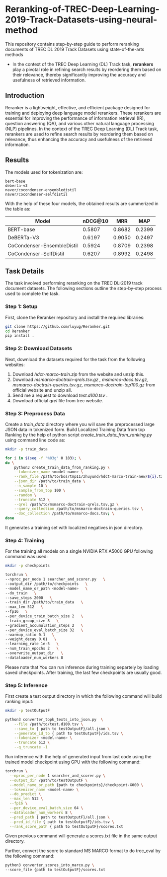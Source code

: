 # Reranking-of-TREC-Deep-Learning-2019-Track-Datasets-using-neural-method
This repository contains step-by-step guide to perform reranking documents of TREC DL 2019 Track Datasets using state-of-the-arts methods

* In the context of the TREC Deep Learning (DL) Track task, **rerankers** play a pivotal role in refining search results by reordering them based on their relevance, thereby significantly improving the accuracy and usefulness of retrieved information.

## Introduction

Reranker is a lightweight, effective, and efficient package designed for training and deploying deep language model rerankers. These rerankers are essential for improving the performance of information retrieval (IR), question answering (QA), and various other natural language processing (NLP) pipelines. In the context of the TREC Deep Learning (DL) Track task, rerankers are used to refine search results by reordering them based on relevance, thus enhancing the accuracy and usefulness of the retrieved information.

## Results

The models used for tokenization are:

    bert-base
    deberta-v3
    naver/cocondenser-ensembledistil
    naver/cocondenser-selfdistil

With the help of these four models, the obtained results are summerized in the table as:

| Model                       | nDCG@10 | MRR    | MAP    |
|-----------------------------|---------|--------|--------|
| BERT-base                   | 0.5807  | 0.8682 | 0.2399 |
| DeBERTa-V3                  | 0.6197  | 0.9050 | 0.2497 |
| CoCondenser-EnsembleDistil  | 0.5924  | 0.8709 | 0.2398 |
| CoCondenser-SelfDistil      | 0.6207  | 0.8992 | 0.2498 |


## Task Details

The task involved performing reranking on the TREC DL-2019 track document datasets. The following sections outline the step-by-step process used to complete the task.

### Step 1: Setup

First, clone the Reranker repository and install the required libraries:

```sh
git clone https://github.com/luyug/Reranker.git
cd Reranker
pip install .
```

### Step 2: Download Datasets

Next, download the datasets required for the task from the following websites:

1. Download _hdct-marco-train.zip_ from the website and unzip this.
2. Download _msmarco-doctrain-qrels.tsv.gz , msmarco-docs.tsv.gz, msmarco-doctrain-queries.tsv.gz, msmarco-doctrain-top100.gz_ from official website and unzip all.
3. Send me a request to download _test.d100.tsv_ .
4. Download official _qrel_ file from trec website.

### Step 3: Preprocess Data

Create a _train_data_ directory where you will save the preprocessed large JSON data in tokenized form. Build Localized Training Data from top Ranking by the help of python script _create_train_data_from_ranking.py_ using command line code as:
```sh
mkdir -p train_data

for i in $(seq -f "%03g" 0 183); \
do \
    python3 create_train_data_from_ranking.py \
    --tokenizer_name <model-name> \
    --rank_file /path/to/bos/tmp11/zhuyund/hdct-marco-train-new/${i}.txt \
    --json_dir /path/to/train_data \
    --n_sample 10 \
    --sample_from_top 100 \
    --random \
    --truncate 512 \
    --qrel /path/to/msmarco-doctrain-qrels.tsv.gz \
    --query_collection /path/to/msmarco-doctrain-queries.tsv \
    --doc_collection /path/to/msmarco-docs.tsv; \
done
```
It generates a training set with localized negatives in json directory. 

### Step 4: Training

For the training all models on a single NVIDIA RTX A5000 GPU following command was used:

```sh
mkdir -p checkpoints

torchrun \
--nproc_per_node 1 searcher_and_scorer.py   \
--output_dir /path/to/checkpoints   \
--model_name_or_path <model-name>   \
--do_train   \
--save_steps 2000   \
--train_dir /path/to/train_data   \
--max_len 512   \
--fp16   \
--per_device_train_batch_size 2   \
--train_group_size 8   \
--gradient_accumulation_steps 2   \
--per_device_eval_batch_size 32   \
--warmup_ratio 0.1   \
--weight_decay 0.01   \
--learning_rate 1e-5   \
--num_train_epochs 2   \
--overwrite_output_dir   \
--dataloader_num_workers 8
```
Please note that You can run inference during training separtely by loading saved checkpoints. After training, the last few checkpoints are usually good.

### Step 5: Inference

First create a test output directory in which the following command will build ranking input:

```sh
mkdir -p testOutputF

python3 converter_topk_texts_into_json.py  \
    --file /path/to/test.d100.tsv \
    --save_to { path to testOutputF}/all.json \
    --generate_id_to { path to testOutputF}/ids.tsv \
    --tokenizer <model-name> \
    --truncate 512 \
    --q_truncate -1
```
Run inference with the help of generated input from last code using the trained model checkpoint using GPU with the following command:

```sh
torchrun \
  --nproc_per_node 1 searcher_and_scorer.py \
  --output_dir /path/to/testOutputF \
  --model_name_or_path {path to checkpoints}/checkpoint-X000 \
  --tokenizer_name <model-name> \
  --do_predict \
  --max_len 512 \
  --fp16 \
  --per_device_eval_batch_size 64 \
  --dataloader_num_workers 8 \
  --pred_path { path to testOutputF}/all.json \
  --pred_id_file { path to testOutputF}/ids.tsv \
  --rank_score_path { path to testOutputF}/scores.txt
```

Given previous command will generate a scores.txt file in the same output directory. 

Further, convert the score to standard MS MARCO format to do trec_eval by the following command:

```sh
python3 converter_scores_into_marco.py \
--score_file {path to testOutputF}/scores.txt
```
